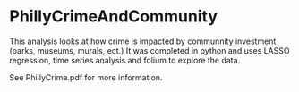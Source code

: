 # PhillyCrimeAndCommunity
This analysis looks at how crime is impacted by communnity investment (parks, museums, murals, ect.) It was completed in python and uses LASSO regression, time series analysis and folium to explore the data. 

See PhillyCrime.pdf for more information.

